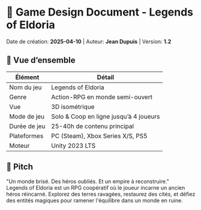 
# 🧙 Game Design Document - Legends of Eldoria
Date de création: **2025-04-10** | Auteur: **Jean Dupuis** | Version: **1.2**
## 🎯 Vue d’ensemble
| Élément | Détail |
| --- | --- |
| Nom du jeu | Legends of Eldoria |
| Genre | Action-RPG en monde semi-ouvert |
| Vue | 3D isométrique |
| Mode de jeu | Solo & Coop en ligne jusqu’à 4 joueurs |
| Durée de jeu | 25-40h de contenu principal |
| Plateformes | PC (Steam), Xbox Series X/S, PS5 |
| Moteur | Unity 2023 LTS |
## 🧵 Pitch
"Un monde brisé. Des héros oubliés. Et un empire à reconstruire."  
Legends of Eldoria est un RPG coopératif où le joueur incarne un ancien héros réincarné. Explorez des terres ravagées, restaurez des cités, et défiez des entités magiques pour ramener l'équilibre dans un monde en ruine.